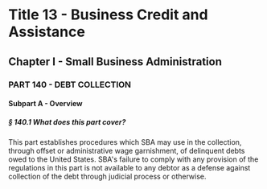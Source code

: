 
# Title 13 - Business Credit and Assistance
## Chapter I - Small Business Administration
### PART 140 - DEBT COLLECTION
#### Subpart A - Overview
##### § 140.1 What does this part cover?

This part establishes procedures which SBA may use in the collection, through offset or administrative wage garnishment, of delinquent debts owed to the United States. SBA's failure to comply with any provision of the regulations in this part is not available to any debtor as a defense against collection of the debt through judicial process or otherwise.
